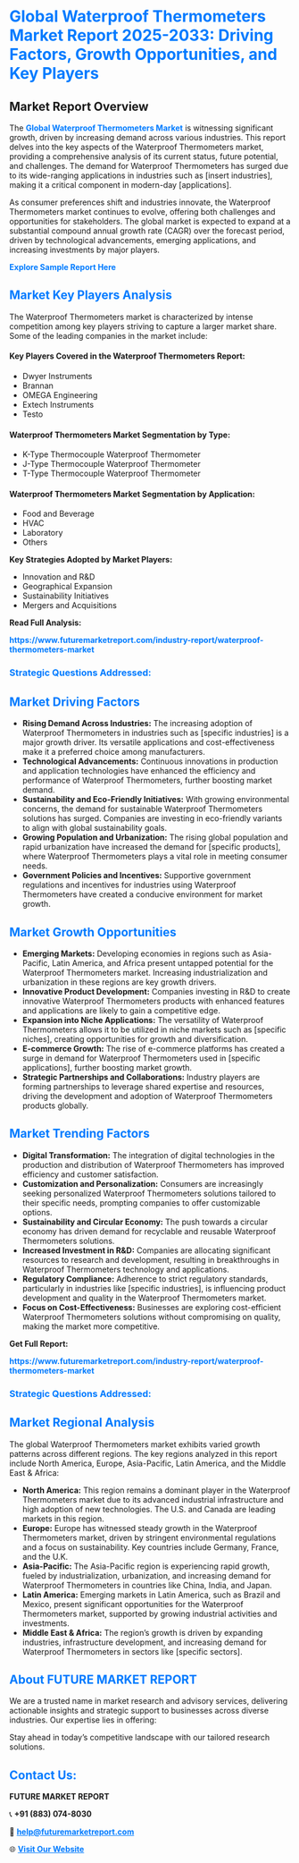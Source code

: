 <h1 style="color: #007BFF;">Global Waterproof Thermometers Market Report 2025-2033: Driving Factors, Growth Opportunities, and Key Players</h1>

<section id="overview">
<h2>Market Report Overview</h2>
<p>The <a href="https://www.futuremarketreport.com/industry-report/waterproof-thermometers-market" style="color: #007BFF; text-decoration: none;"><strong>Global Waterproof Thermometers Market</strong></a> is witnessing significant growth, driven by increasing demand across various industries. This report delves into the key aspects of the Waterproof Thermometers market, providing a comprehensive analysis of its current status, future potential, and challenges. The demand for Waterproof Thermometers has surged due to its wide-ranging applications in industries such as [insert industries], making it a critical component in modern-day [applications].</p>
<p>As consumer preferences shift and industries innovate, the Waterproof Thermometers market continues to evolve, offering both challenges and opportunities for stakeholders. The global market is expected to expand at a substantial compound annual growth rate (CAGR) over the forecast period, driven by technological advancements, emerging applications, and increasing investments by major players.</p>
</section>

<section id="overview">
<p><a href="https://www.futuremarketreport.com/request-sample/reportId=29372" style="color: #007BFF; text-decoration: none;"><strong>Explore Sample Report Here</strong></a></p>
</section>

<section id="key-players">
<h2 style="color: #007BFF;">Market Key Players Analysis</h2>
<p>The Waterproof Thermometers market is characterized by intense competition among key players striving to capture a larger market share. Some of the leading companies in the market include:</p>
<h4>Key Players Covered in the Waterproof Thermometers Report:</h4>
<ul><li>Dwyer Instruments</li><li>Brannan</li><li>OMEGA Engineering</li><li>Extech Instruments</li><li>Testo</li></ul>
<h4>Waterproof Thermometers Market Segmentation by Type:</h4>
<ul><li>K-Type Thermocouple Waterproof Thermometer</li><li>J-Type Thermocouple Waterproof Thermometer</li><li>T-Type Thermocouple Waterproof Thermometer</li></ul>

<h4>Waterproof Thermometers Market Segmentation by Application:</h4>
<ul><li>Food and Beverage</li><li>HVAC</li><li>Laboratory</li><li>Others</li></ul>
<p><strong>Key Strategies Adopted by Market Players:</strong></p>
<ul>
<li>Innovation and R&D</li>
<li>Geographical Expansion</li>
<li>Sustainability Initiatives</li>
<li>Mergers and Acquisitions</li>
</ul>
</section>

<section>
<p><strong>Read Full Analysis: </strong></p><a href="https://www.futuremarketreport.com/industry-report/waterproof-thermometers-market" style="color: #007BFF; text-decoration: none;"><strong>https://www.futuremarketreport.com/industry-report/waterproof-thermometers-market</strong></a>
<h3 style="color: #007BFF;">Strategic Questions Addressed:</h3>
</section>

<section id="driving-factors">
<h2 style="color: #007BFF;">Market Driving Factors</h2>
<ul>
<li><strong>Rising Demand Across Industries:</strong> The increasing adoption of Waterproof Thermometers in industries such as [specific industries] is a major growth driver. Its versatile applications and cost-effectiveness make it a preferred choice among manufacturers.</li>
<li><strong>Technological Advancements:</strong> Continuous innovations in production and application technologies have enhanced the efficiency and performance of Waterproof Thermometers, further boosting market demand.</li>
<li><strong>Sustainability and Eco-Friendly Initiatives:</strong> With growing environmental concerns, the demand for sustainable Waterproof Thermometers solutions has surged. Companies are investing in eco-friendly variants to align with global sustainability goals.</li>
<li><strong>Growing Population and Urbanization:</strong> The rising global population and rapid urbanization have increased the demand for [specific products], where Waterproof Thermometers plays a vital role in meeting consumer needs.</li>
<li><strong>Government Policies and Incentives:</strong> Supportive government regulations and incentives for industries using Waterproof Thermometers have created a conducive environment for market growth.</li>
</ul>
</section>

<section id="growth-opportunities">
<h2 style="color: #007BFF;">Market Growth Opportunities</h2>
<ul>
<li><strong>Emerging Markets:</strong> Developing economies in regions such as Asia-Pacific, Latin America, and Africa present untapped potential for the Waterproof Thermometers market. Increasing industrialization and urbanization in these regions are key growth drivers.</li>
<li><strong>Innovative Product Development:</strong> Companies investing in R&D to create innovative Waterproof Thermometers products with enhanced features and applications are likely to gain a competitive edge.</li>
<li><strong>Expansion into Niche Applications:</strong> The versatility of Waterproof Thermometers allows it to be utilized in niche markets such as [specific niches], creating opportunities for growth and diversification.</li>
<li><strong>E-commerce Growth:</strong> The rise of e-commerce platforms has created a surge in demand for Waterproof Thermometers used in [specific applications], further boosting market growth.</li>
<li><strong>Strategic Partnerships and Collaborations:</strong> Industry players are forming partnerships to leverage shared expertise and resources, driving the development and adoption of Waterproof Thermometers products globally.</li>
</ul>
</section>

<section id="trending-factors">
<h2 style="color: #007BFF;">Market Trending Factors</h2>
<ul>
<li><strong>Digital Transformation:</strong> The integration of digital technologies in the production and distribution of Waterproof Thermometers has improved efficiency and customer satisfaction.</li>
<li><strong>Customization and Personalization:</strong> Consumers are increasingly seeking personalized Waterproof Thermometers solutions tailored to their specific needs, prompting companies to offer customizable options.</li>
<li><strong>Sustainability and Circular Economy:</strong> The push towards a circular economy has driven demand for recyclable and reusable Waterproof Thermometers solutions.</li>
<li><strong>Increased Investment in R&D:</strong> Companies are allocating significant resources to research and development, resulting in breakthroughs in Waterproof Thermometers technology and applications.</li>
<li><strong>Regulatory Compliance:</strong> Adherence to strict regulatory standards, particularly in industries like [specific industries], is influencing product development and quality in the Waterproof Thermometers market.</li>
<li><strong>Focus on Cost-Effectiveness:</strong> Businesses are exploring cost-efficient Waterproof Thermometers solutions without compromising on quality, making the market more competitive.</li>
</ul>
</section>

<section>
<p><strong>Get Full Report: </strong></p><a href="https://www.futuremarketreport.com/industry-report/waterproof-thermometers-market" style="color: #007BFF; text-decoration: none;"><strong>https://www.futuremarketreport.com/industry-report/waterproof-thermometers-market</strong></a>
<h3 style="color: #007BFF;">Strategic Questions Addressed:</h3>
</section>


<section id="regional-analysis">
<h2 style="color: #007BFF;">Market Regional Analysis</h2>
<p>The global Waterproof Thermometers market exhibits varied growth patterns across different regions. The key regions analyzed in this report include North America, Europe, Asia-Pacific, Latin America, and the Middle East & Africa:</p>
<ul>
<li><strong>North America:</strong> This region remains a dominant player in the Waterproof Thermometers market due to its advanced industrial infrastructure and high adoption of new technologies. The U.S. and Canada are leading markets in this region.</li>
<li><strong>Europe:</strong> Europe has witnessed steady growth in the Waterproof Thermometers market, driven by stringent environmental regulations and a focus on sustainability. Key countries include Germany, France, and the U.K.</li>
<li><strong>Asia-Pacific:</strong> The Asia-Pacific region is experiencing rapid growth, fueled by industrialization, urbanization, and increasing demand for Waterproof Thermometers in countries like China, India, and Japan.</li>
<li><strong>Latin America:</strong> Emerging markets in Latin America, such as Brazil and Mexico, present significant opportunities for the Waterproof Thermometers market, supported by growing industrial activities and investments.</li>
<li><strong>Middle East & Africa:</strong> The region’s growth is driven by expanding industries, infrastructure development, and increasing demand for Waterproof Thermometers in sectors like [specific sectors].</li>
</ul>
</section>

<footer>
<h2 style="color: #007BFF;">About FUTURE MARKET REPORT</h2>
<p>We are a trusted name in market research and advisory services, delivering actionable insights and strategic support to businesses across diverse industries. Our expertise lies in offering:</p>

<p>Stay ahead in today’s competitive landscape with our tailored research solutions.</p>

<h2 style="color: #007BFF;">Contact Us:</h2>
<p><strong>FUTURE MARKET REPORT</strong></p>
<p>📞 <strong>+91 (883) 074-8030</strong></p>
<p>📧 <strong><a href="mailto:help@futuremarketreport.com" style="color: #007BFF;">help@futuremarketreport.com</a></strong></p>
<p>🌐 <strong><a href="https://www.futuremarketreport.com/" style="color: #007BFF;">Visit Our Website</a></strong></p>
</footer>